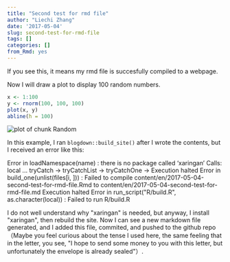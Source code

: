 ```yaml
---
title: "Second test for rmd file"
author: "Liechi Zhang"
date: '2017-05-04'
slug: second-test-for-rmd-file
tags: []
categories: []
from_Rmd: yes
---
```


If you see this, it means my rmd file is succesfully compiled to a webpage.

Now I will draw a plot to display 100 random numbers.


```r
x <- 1:100
y <- rnorm(100, 100, 100)
plot(x, y)
abline(h = 100)
```

![plot of chunk Random](/figures/en/2017-05-04-second-test-for-rmd-file/Random-1.png)

In this example, I ran `blogdown::build_site()` after I wrote the contents, but I received an error like this:
  
>
Error in loadNamespace(name) : there is no package called ‘xaringan’
Calls: local ... tryCatch -> tryCatchList -> tryCatchOne -> <Anonymous>
Execution halted
Error in build_one(unlist(files[i, ])) : 
  Failed to compile content/en/2017-05-04-second-test-for-rmd-file.Rmd to content/en/2017-05-04-second-test-for-rmd-file.md
Execution halted
Error in run_script("R/build.R", as.character(local)) : 
  Failed to run R/build.R
  
  
I do not well understand why "xaringan" is needed, but anyway, I install "xaringan", then rebuild the site. Now I can see a new markdown file generated, and I added this file, commited, and pushed to the github repo（Maybe you feel curious about the tense I used here, the same feeling that in the letter, you see, "I hope to send some money to you with this letter, but unfortunately the envelope is already sealed"）.

